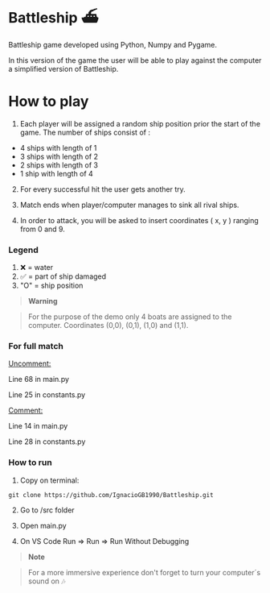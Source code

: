 # Battleship ⛴
Battleship game developed using Python, Numpy and Pygame.

In this version of the game the user will be able to play against the computer a simplified version of Battleship.


# How to play

1. Each player will be assigned a random ship position prior the start of the game. 
The number of ships consist of :

* 4 ships with length of 1
* 3 ships with length of 2
* 2 ships with length of 3
* 1 ship with length of 4

2. For every successful hit the user gets another try.

3. Match ends when player/computer manages to sink all rival ships.

4. In order to attack, you will be asked to insert coordinates ( x, y ) ranging from 0 and 9.

### Legend
1. ❌ = water
2. ✅ = part of ship damaged
3. "O" = ship position


> **Warning**

> For the purpose of the demo only 4 boats are assigned to the computer.
> Coordinates (0,0), (0,1), (1,0) and (1,1).

### For full match

<ins>Uncomment:</ins>

Line 68 in main.py

Line 25 in constants.py

<ins>Comment:</ins>

Line 14 in main.py

Line 28 in constants.py

### How to run

1. Copy on terminal:

```
git clone https://github.com/IgnacioGB1990/Battleship.git
```

2. Go to /src folder

3. Open main.py

4. On VS Code Run => Run => Run Without Debugging


> **Note**

> For a more immersive experience don't forget to turn your computer´s sound on 🎶